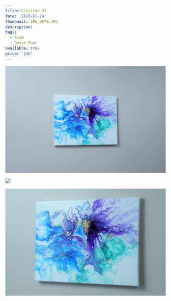 ```yaml
---
title: Creation 21
date: '2020-01-24'
thumbnail: IMG_0679.JPG
description: 
tags:
  - 8x10
  - Dutch Pour
available: true
price: '$40'
---
```


![](IMG_0668.JPG)

![](IMG_0675.JPG)

![](IMG_0681.JPG)

